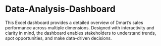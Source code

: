 # Data-Analysis-Dashboard
This Excel dashboard provides a detailed overview of Dmart’s sales performance across multiple dimensions. Designed with interactivity and clarity in mind, the dashboard enables stakeholders to understand trends, spot opportunities, and make data-driven decisions.
